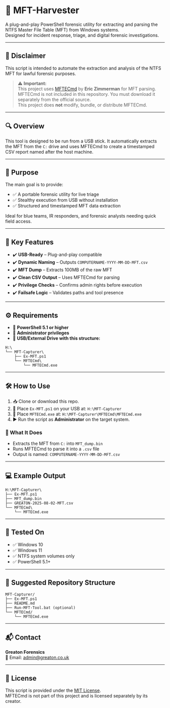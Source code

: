 # 🧰 MFT-Harvester
A plug-and-play PowerShell forensic utility for extracting and parsing the NTFS Master File Table (MFT) from Windows systems.  
Designed for incident response, triage, and digital forensic investigations.

---

## 📜 Disclaimer
This script is intended to automate the extraction and analysis of the NTFS MFT for lawful forensic purposes.

> ⚠️ **Important:**  
> This project uses [MFTECmd](https://ericzimmerman.github.io/) by **Eric Zimmerman** for MFT parsing.  
> MFTECmd is not included in this repository. You must download it separately from the official source.  
> This project does **not** modify, bundle, or distribute MFTECmd.

---

## 🔍 Overview
This tool is designed to be run from a USB stick. It automatically extracts the MFT from the `C:` drive and uses MFTECmd to create a timestamped CSV report named after the host machine.

---

## 🎯 Purpose
The main goal is to provide:

- ✅ A portable forensic utility for live triage  
- ✅ Stealthy execution from USB without installation  
- ✅ Structured and timestamped MFT data extraction  

Ideal for blue teams, IR responders, and forensic analysts needing quick field access.

---

## 🔑 Key Features

- ✔️ **USB-Ready** – Plug-and-play compatible  
- ✔️ **Dynamic Naming** – Outputs `COMPUTERNAME-YYYY-MM-DD-MFT.csv`  
- ✔️ **MFT Dump** – Extracts 100MB of the raw MFT  
- ✔️ **Clean CSV Output** – Uses MFTECmd for parsing  
- ✔️ **Privilege Checks** – Confirms admin rights before execution  
- ✔️ **Failsafe Logic** – Validates paths and tool presence  

---

## ⚙️ Requirements

- 🧩 **PowerShell 5.1 or higher**  
- 🔐 **Administrator privileges**  
- 💾 **USB/External Drive with this structure:**

```
H:\
└── MFT-Capturer\
    ├── Ex-MFT.ps1
    └── MFTECmd\
        └── MFTECmd.exe
```

---

## 🛠️ How to Use

1. 📥 Clone or download this repo.  
2. 🧷 Place `Ex-MFT.ps1` on your USB at: `H:\MFT-Capturer`  
3. 📂 Place `MFTECmd.exe` at: `H:\MFT-Capturer\MFTECmd\MFTECmd.exe`  
4. ▶️ Run the script as **Administrator** on the target system.

### 🔄 What It Does

- Extracts the MFT from `C:` into `MFT_dump.bin`  
- Runs MFTECmd to parse it into a `.csv` file  
- Output is named: `COMPUTERNAME-YYYY-MM-DD-MFT.csv`  

---

## 💻 Example Output

```
H:\MFT-Capturer\
├── Ex-MFT.ps1
├── MFT_dump.bin
├── GREATON-2025-08-02-MFT.csv
└── MFTECmd\
    └── MFTECmd.exe
```

---

## 🧪 Tested On

- ✅ Windows 10  
- ✅ Windows 11  
- ✅ NTFS system volumes only  
- ✅ PowerShell 5.1+

---

## 📁 Suggested Repository Structure

```
MFT-Capturer/
├── Ex-MFT.ps1
├── README.md
├── Run-MFT-Tool.bat (optional)
└── MFTECmd/
    └── MFTECmd.exe
```

---

## 📬 Contact

**Greaton Forensics**  
📧 Email: [admin@greaton.co.uk](mailto:admin@greaton.co.uk)

---

## 🪪 License

This script is provided under the [MIT License](https://opensource.org/licenses/MIT).  
MFTECmd is not part of this project and is licensed separately by its creator.
